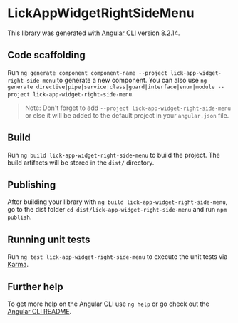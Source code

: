 # LickAppWidgetRightSideMenu

This library was generated with [Angular CLI](https://github.com/angular/angular-cli) version 8.2.14.

## Code scaffolding

Run `ng generate component component-name --project lick-app-widget-right-side-menu` to generate a new component. You can also use `ng generate directive|pipe|service|class|guard|interface|enum|module --project lick-app-widget-right-side-menu`.
> Note: Don't forget to add `--project lick-app-widget-right-side-menu` or else it will be added to the default project in your `angular.json` file. 

## Build

Run `ng build lick-app-widget-right-side-menu` to build the project. The build artifacts will be stored in the `dist/` directory.

## Publishing

After building your library with `ng build lick-app-widget-right-side-menu`, go to the dist folder `cd dist/lick-app-widget-right-side-menu` and run `npm publish`.

## Running unit tests

Run `ng test lick-app-widget-right-side-menu` to execute the unit tests via [Karma](https://karma-runner.github.io).

## Further help

To get more help on the Angular CLI use `ng help` or go check out the [Angular CLI README](https://github.com/angular/angular-cli/blob/master/README.md).
